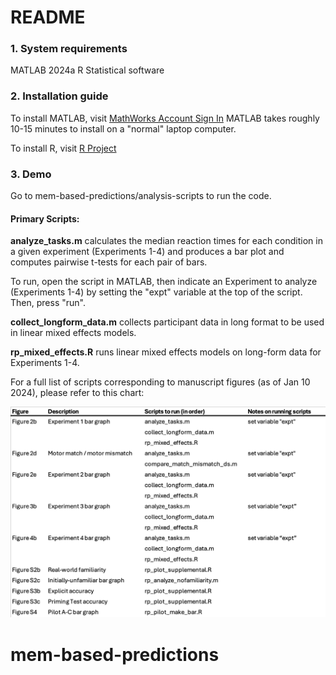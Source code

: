 # README
### 1. System requirements
MATLAB 2024a
R Statistical software 

### 2. Installation guide
To install MATLAB, visit [MathWorks Account Sign In](https://www.mathworks.com/downloads/)
MATLAB takes roughly 10-15 minutes to install on a "normal" laptop computer. 

To install R, visit [R Project](www.r-project.org)

### 3. Demo
Go to mem-based-predictions/analysis-scripts to run the code. 

#### Primary Scripts: 
**analyze_tasks.m** calculates the median reaction times for each condition in a given experiment (Experiments 1-4) and produces a bar plot and computes pairwise t-tests for each pair of bars. 

To run, open the script in MATLAB, then indicate an Experiment to analyze (Experiments 1-4) by setting the "expt" variable at the top of the script. Then, press "run". 

**collect_longform_data.m** collects participant data in long format to be used in linear mixed effects models.

**rp_mixed_effects.R** runs linear mixed effects models on long-form data for Experiments 1-4. 

For a full list of scripts corresponding to manuscript figures (as of Jan 10 2024), please refer to this chart: 

![](README/script_chart.png)

# mem-based-predictions
